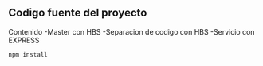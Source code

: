 ## Codigo fuente del proyecto 

Contenido 
-Master con HBS
-Separacion de codigo con HBS
-Servicio con EXPRESS

```
npm install
```